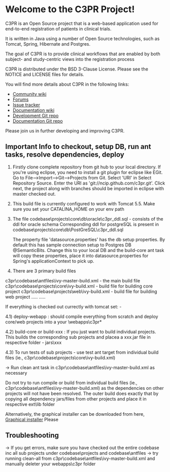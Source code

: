 Welcome to the C3PR Project!
=====================================

C3PR is an Open Source project that is a web-based application used for end-to-end registration of patients in clinical trials.

It is written in Java using a number of Open Source technologies, such as Tomcat, Spring, Hibernate and Postgres.

The goal of C3PR is to provide clinical workflows that are enabled by both subject- and study-centric views into the registration process

C3PR is distributed under the BSD 3-Clause License.
Please see the NOTICE and LICENSE files for details.

You will find more details about C3PR in the following links:

 * [Community wiki](https://wiki.nci.nih.gov/display/c3pr/c3pr)
 * [Forums](https://cabig-kc.nci.nih.gov/CTMS/forums/viewforum.php?f=9&sid=341356a57f096cb3d65ec7b98fba6145)
 * [Issue tracker](https://tracker.nci.nih.gov/browse/SUITE)
 * [Documentation wiki](https://wiki.nci.nih.gov/display/C3PR/C3PR+Documentation)
 * [Development Git repo](http://github.com/NCIP/c3pr)
 * [Documentation Git repo](https://github.com/NCIP/c3pr-docs)
 

Please join us in further developing and improving C3PR.

Important Info to checkout, setup DB, run ant tasks, resolve dependencies, deploy
----------------------------------------------------------------------------------

1) Firstly clone complete repository from git hub to your local directory. If you're using
eclipse, you need to install a git plugin for eclipse like EGit. Go to File-->Import-->Git-->Projects from Git. Select 'URI' 
in Select Repository Source. Enter the URI as 'git://ncip.github.com/c3pr.git'. Click next, the project along with branches
should be imported in eclipse with master checked out.
2) This build file is currently configured to work with Tomcat 5.5. Make sure you set your
CATALINA_HOME on your env path

3) The file codebase\projects\core\db\oracle\c3pr_ddl.sql - consists of the ddl for oracle schema
   Corresponding ddl for postgreSQL is present in 
   codebase\projects\core\db\PostGreSQL\c3pr_ddl.sql
  
   The property file 'datasource.properties' has the db setup properties. By default this has sample 
   connection setup to Postgres DB @SemanticBits. Change this to your local DB and the build-core
   ant task will copy these properties, place it into datasource.properties for Spring's
   applicationContext to pick up.
  
4) There are 3 primary build files

c3pr\codebase\antfiles\ivy-master-build.xml                 - the main build file
c3pr\codebase\projects\core\ivy-build.xml   - build file for building core project
c3pr\codebase\projects\web\ivy-build.xml    - build file for building web project
.....
.....

If everything is checked out currectly with tomcat set: -

4.1) deploy-webapp : should compile everything from scratch and deploy core/web projects into a your 
<tomcat>\webapps\c3pr\*

4.2) build-core or build-xxx : If you just want to build individual projects. This builds the corresponding 
sub projects and placea a xxx.jar file in respective folder - jars\xxx

4.3) To run tests of sub projects - use test ant target from individual build files 
(ie., c3pr\codebase\projects\core\ivy-build.xml)

 -> Run clean ant task in c3pr\codebase\antfiles\ivy-master-build.xml  as necessary

Do not try to run compile or build from individual build files (ie., c3pr\codebase\antfiles\ivy-master-build.xml)
as the dependencies on other projects will not have been resolved. The outer build does exactly that by
copying all dependency jars/files from other projects and place it in respective ext\lib folder

Alternatively, the graphical installer can be downloaded from here, [Graphical installer](https://github.com/NCIP/c3pr/tree/master/graphical_installer)
Please 

Troubleshooting
-------------------
-> If you get errors, make sure you have checked out the entire codebase inc all
sub projects under codebase\projects and codebase\antfiles
-> try running clean-all from c3pr\codebase\antfiles\ivy-master-build.xml and manually deleter your webapps\c3pr folder
